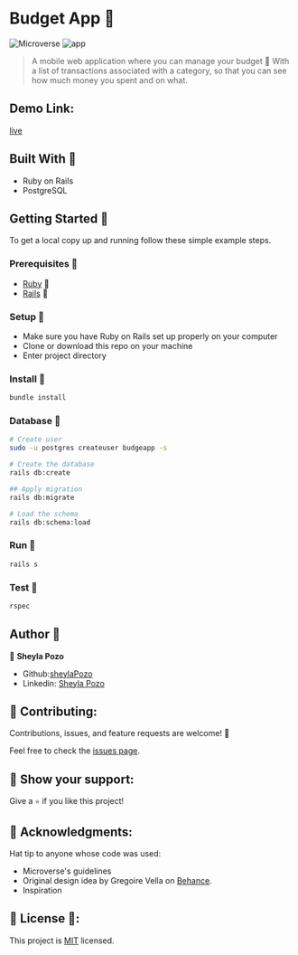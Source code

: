 # Budget App 🤍

![Microverse](https://img.shields.io/badge/Microverse-blueviolet) ![app](https://img.shields.io/badge/Myapp-blue)

> A mobile web application where you can manage your budget 🤍
> With a list of transactions associated with a category, so that you can see how much money you spent and on what.

## Demo Link:

[live](https://budgetapps.herokuapp.com/)

## Built With 🤍

- Ruby on Rails
- PostgreSQL

## Getting Started 🤍

To get a local copy up and running follow these simple example steps.

### Prerequisites 🤍

- [Ruby](https://www.ruby-lang.org/en/) 🤍
- [Rails](https://gorails.com/) 🤍

### Setup 🤍

- Make sure you have Ruby on Rails set up properly on your computer
- Clone or download this repo on your machine
- Enter project directory

### Install 🤍

```sh
bundle install
```

### Database 🤍

```sh
# Create user
sudo -u postgres createuser budgeapp -s

# Create the database
rails db:create

## Apply migration
rails db:migrate

# Load the schema
rails db:schema:load
```

### Run 🤍

```sh
rails s
```

### Test 🤍

```sh
rspec
```

## Author 🤍

👤 **Sheyla Pozo** 

- Github:[sheylaPozo](https://github.com/sheylaPozo)
- Linkedin: [Sheyla Pozo](https://www.linkedin.com/in/sheypozo/)

## 🤝 Contributing:

Contributions, issues, and feature requests are welcome! 🤍

Feel free to check the [issues page](https://github.com/sheylaPozo/budgetapp/issues).

## 🤍 Show your support:

Give a `⭐️` if you like this project!

## 🤍 Acknowledgments:

Hat tip to anyone whose code was used:
- Microverse's guidelines
- Original design idea by Gregoire Vella on [Behance](https://www.behance.net/gregoirevella).
- Inspiration

## 📝 License 🤍:

This project is [MIT](./LICENSE.md) licensed.